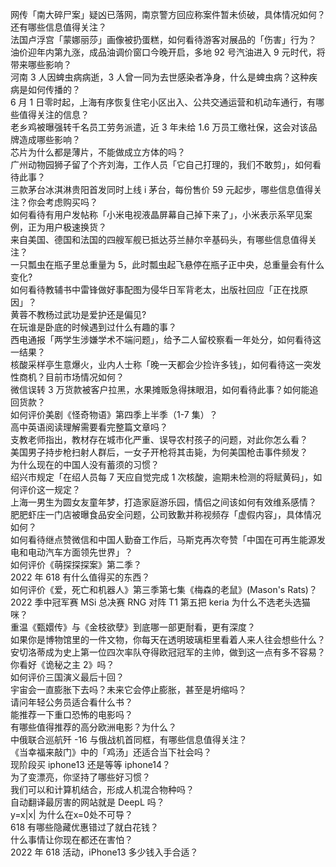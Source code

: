 网传「南大碎尸案」疑凶已落网，南京警方回应称案件暂未侦破，具体情况如何？还有哪些信息值得关注？  
法国卢浮宫「蒙娜丽莎」画像被扔蛋糕，如何看待游客对展品的「伤害」行为？  
油价迎年内第九涨，成品油调价窗口今晚开启，多地 92 号汽油进入 9 元时代，将带来哪些影响？  
河南 3 人因蜱虫病病逝，3 人曾一同为去世感染者净身，什么是蜱虫病？这种疾病是如何传播的？  
6 月 1 日零时起，上海有序恢复住宅小区出入、公共交通运营和机动车通行，有哪些值得关注的信息？  
老乡鸡被曝强转千名员工劳务派遣，近 3 年未给 1.6 万员工缴社保，这会对该品牌造成哪些影响？  
芯片为什么都是薄片，不能做成立方体的吗？  
广州动物园狮子留了个齐刘海，工作人员「它自己打理的，我们不敢剪」，如何看待此事？  
三款茅台冰淇淋贵阳首发同时上线 i 茅台，每份售价 59 元起步，哪些信息值得关注？你会考虑购买吗？  
如何看待有用户发帖称「小米电视液晶屏幕自己掉下来了」，小米表示系罕见案例，正为用户极速换货？  
来自美国、德国和法国的四艘军舰已抵达芬兰赫尔辛基码头，有哪些信息值得关注？  
一只瓢虫在瓶子里总重量为 5，此时瓢虫起飞悬停在瓶子正中央，总重量会有什么变化?  
如何看待教辅书中雷锋做好事配图为侵华日军背老太，出版社回应「正在找原因」？  
黄蓉不教杨过武功是爱护还是偏见?  
在玩谁是卧底的时候遇到过什么有趣的事？  
西电通报「两学生涉嫌学术不端问题」，给予二人留校察看一年处分，如何看待这一结果？  
核酸采样亭生意爆火，业内人士称「晚一天都会少捡许多钱」，如何看待这一突发性商机？目前市场情况如何？  
微信误转 3 万货款被客户拉黑，水果摊贩急得抹眼泪，如何看待此事？如何能追回货款？  
如何评价美剧《怪奇物语》第四季上半季（1-7 集）？  
高中英语阅读理解需要看完整篇文章吗？  
支教老师指出，教材存在城市化严重、误导农村孩子的问题，对此你怎么看？  
美国男子持步枪扫射人群后，一女子开枪将其击毙，为何美国枪击事件频发？  
为什么现在的中国人没有蓄须的习惯？  
绍兴市规定「在绍人员每 7 天应自觉完成 1 次核酸，逾期未检测的将赋黄码」，如何评价这一规定？  
上海一男生为圆女友童年梦，打造家庭游乐园，情侣之间该如何有效维系感情？  
肥肥虾庄一门店被曝食品安全问题，公司致歉并称视频存「虚假内容」，具体情况如何？  
如何看待继点赞微信和中国人勤奋工作后，马斯克再次夸赞「中国在可再生能源发电和电动汽车方面领先世界」？  
如何评价《萌探探探案》第二季？  
2022 年 618 有什么值得买的东西？  
如何评价《爱，死亡和机器人》第三季第七集《梅森的老鼠》(Mason's Rats)？  
2022 季中冠军赛 MSi 总决赛 RNG 对阵 T1 第五把 keria 为什么不选老头选猫咪？  
重温《甄嬛传》与《金枝欲孽》到底哪一部更耐看，更有深度？  
如果你是博物馆里的一件文物，你每天在透明玻璃柜里看着人来人往会想些什么？  
安切洛蒂成为史上第一位四次率队夺得欧冠冠军的主帅，做到这一点有多不容易？  
你看好《诡秘之主 2》吗？  
如何评价三国演义最后十回？  
宇宙会一直膨胀下去吗？未来它会停止膨胀，甚至是坍缩吗？  
请问年轻公务员适合看什么书？  
能推荐一下重口恐怖的电影吗？  
有哪些值得推荐的高分欧洲电影？为什么？  
中俄联合巡航歼 -16 与俄战机首同框，有哪些信息值得关注？  
《当幸福来敲门》中的「鸡汤」还适合当下社会吗？  
现阶段买 iphone13 还是等等 iphone14？  
为了变漂亮，你坚持了哪些好习惯？  
我们可以和计算机结合，形成人机混合物种吗？  
自动翻译最厉害的网站就是 DeepL 吗？  
y=x|x| 为什么在x=0处不可导？  
618 有哪些隐藏优惠错过了就白花钱？  
什么事情让你现在都还在害怕？  
2022 年 618 活动，iPhone13 多少钱入手合适？  
